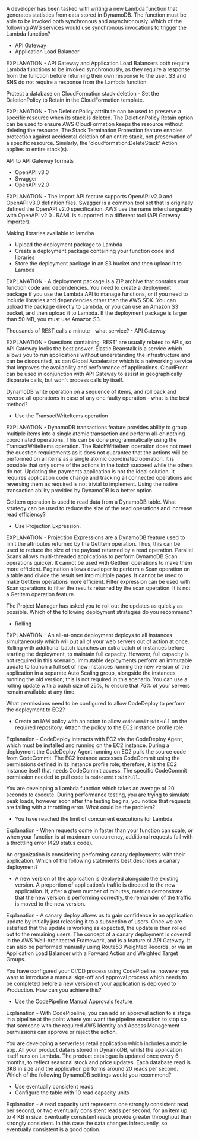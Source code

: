 A developer has been tasked with writing a new Lambda function that generates statistics from data stored in DynamoDB. 
The function must be able to be invoked both synchronous and asynchronously. 
Which of the following AWS services would use synchronous invocations to trigger the Lambda function?
   - API Gateway
   - Application Load Balancer

EXPLANATION - API Gateway and Application Load Balancers both require Lambda functions to be invoked synchronously, as they require a response from the function before returning their own response to the user. S3 and SNS do not require a response from the Lambda function.

Protect a database on CloudFormation stack deletion 
    - Set the DeletionPolicy to Retain in the CloudFormation template.

EXPLANATION - The DeletionPolicy attribute can be used to preserve a specific resource when its stack is deleted. The DeletionPolicy Retain option can be used to ensure AWS CloudFormation keeps the resource without deleting the resource. The Stack Termination Protection feature enables protection against accidental deletion of an entire stack, not preservation of a specific resource. Similarly, the 'cloudformation:DeleteStack' Action applies to entire stack(s).

API to API Gateway formats 
   - OpenAPI v3.0
   - Swagger
   - OpenAPI v2.0

EXPLANATION - The Import API feature supports OpenAPI v2.0 and OpenAPI v3.0 definition files. Swagger is a common tool set that is originally defined the OpenAPI v2.0 specification. AWS use the name interchangeably with OpenAPI v2.0 . RAML is supported in a different tool (API Gateway Importer).

Making libraries available to lamdba 
   - Upload the deployment package to Lambda
   - Create a deployment package containing your function code and libraries
   - Store the deployment package in an S3 bucket and then upload it to Lambda

EXPLANATION - A deployment package is a ZIP archive that contains your function code and dependencies. You need to create a deployment package if you use the Lambda API to manage functions, or if you need to include libraries and dependencies other than the AWS SDK. You can upload the package directly to Lambda, or you can use an Amazon S3 bucket, and then upload it to Lambda. If the deployment package is larger than 50 MB, you must use Amazon S3.

Thousands of REST calls a minute - what service?
    - API Gateway

EXPLANATION - Questions containing 'REST' are usually related to APIs, so API Gateway looks the best answer. Elastic Beanstalk is a service which allows you to run applications without understanding the infrastructure and can be discounted, as can Global Accelerator which is a networking service that improves the availability and performance of applications. CloudFront can be used in conjunction with API Gateway to assist in geographically disparate calls, but won't process calls by itself.

DynamoDB write operation on a sequence of items, and roll back and reverse all operations in case of any one faulty operation - what is the best method?
   - Use the TransactWriteItems operation

EXPLANATION - DynamoDB transactions feature provides ability to group multiple items into a single atomic transaction and perform all-or-nothing coordinated operations. This can be done programmatically using the TransactWriteItems operation. The BatchWriteItem operation does not meet the question requirements as it does not guarantee that the actions will be performed on all items as a single atomic coordinated operation. It is possible that only some of the actions in the batch succeed while the others do not. Updating the payments application is not the ideal solution. It requires application code change and tracking all connected operations and reversing them as required is not trivial to implement. Using the native transaction ability provided by DynamoDB is a better option

GetItem operation is used to read data from a DynamoDB table. What strategy can be used to reduce the size of the read operations and increase read efficiency?
   - Use Projection Expression.

EXPLANATION - Projection Expressions are a DynamoDB feature used to limit the attributes returned by the GetItem operation. Thus, this can be used to reduce the size of the payload returned by a read operation. Parallel Scans allows multi-threaded applications to perform DynamoDB Scan operations quicker. It cannot be used with GetItem operations to make them more efficient. Pagination allows developer to perform a Scan operation on a table and divide the result set into multiple pages. It cannot be used to make GetItem operations more efficient. Filter expression can be used with Scan operations to filter the results returned by the scan operation. It is not a GetItem operation feature.

The Project Manager has asked you to roll out the updates as quickly as possible. Which of the following deployment strategies do you recommend?
   - Rolling

EXPLANATION - An all-at-once deployment deploys to all instances simultaneously which will put all of your web servers out of action at once. Rolling with additional batch launches an extra batch of instances before starting the deployment, to maintain full capacity. However, full capacity is not required in this scenario. Immutable deployments perform an immutable update to launch a full set of new instances running the new version of the application in a separate Auto Scaling group, alongside the instances running the old version; this is not required in this scenario. You can use a rolling update with a batch size of 25%, to ensure that 75% of your servers remain available at any time.

What permissions need to be configured to allow CodeDeploy to perform the deployment to EC2?

   - Create an IAM policy with an acton to allow `codecommit:GitPull` on the required repository. Attach the policy to the EC2 instance profile role.
   
Explanation - CodeDeploy interacts with EC2 via the CodeDeploy Agent, which must be installed and running on the EC2 instance. During a deployment the CodeDeploy Agent running on EC2 pulls the source code from CodeCommit. The EC2 instance accesses CodeCommit using the permissions defined in its instance profile role; therefore, it is the EC2 instance itself that needs CodeCommit access. The specific CodeCommit permission needed to pull code is `codecommit:GitPull`.

You are developing a Lambda function which takes an average of 20 seconds to execute. During performance testing, you are trying to simulate peak loads, however soon after the testing begins, you notice that requests are failing with a throttling error. What could be the problem?

   - You have reached the limit of concurrent executions for Lambda.
   
Explanation - When requests come in faster than your function can scale, or when your function is at maximum concurrency, additional requests fail with a throttling error (429 status code).

An organization is considering performing canary deployments with their application. Which of the following statements best describes a canary deployment?

   - A new version of the application is deployed alongside the existing version. A proportion of application’s traffic is directed to the new application. If, after a given number of minutes, metrics demonstrate that the new version is performing correctly, the remainder of the traffic is moved to the new version.
   
Explanation - A canary deploy allows us to gain confidence in an application update by initially just releasing it to a subsection of users. Once we are satisfied that the update is working as expected, the update is then rolled out to the remaining users. The concept of a canary deployment is covered in the AWS Well-Architected Framework, and is a feature of API Gateway. It can also be performed manually using Route53 Weighted Records, or via an Application Load Balancer with a Forward Action and Weighted Target Groups.

You have configured your CI/CD process using CodePipeline, however you want to introduce a manual sign-off and approval process which needs to be completed before a new version of your application is deployed to Production. How can you achieve this?

   - Use the CodePipeline Manual Approvals feature
   
Explanation - With CodePipeline, you can add an approval action to a stage in a pipeline at the point where you want the pipeline execution to stop so that someone with the required AWS Identity and Access Management permissions can approve or reject the action.

You are developing a serverless retail application which includes a mobile app. All your product data is stored in DynamoDB, whilst the application itself runs on Lambda. The product catalogue is updated once every 6 months, to reflect seasonal stock and price updates. Each database read is 3KB in size and the application performs around 20 reads per second. Which of the following DynamoDB settings would you recommend?

   - Use eventually consistent reads
   - Configure the table with 10 read capacity units
   
Explanation - A read capacity unit represents one strongly consistent read per second, or two eventually consistent reads per second, for an item up to 4 KB in size. Eventually consistent reads provide greater throughput than strongly consistent. In this case the data changes infrequently, so eventually consistent is a good option.
